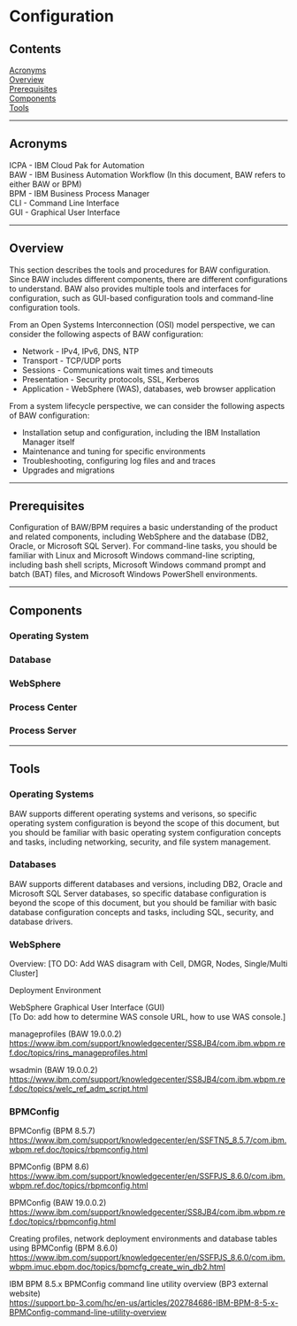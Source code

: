 # Configuration

## Contents
<a href="#acronyms">Acronyms</a>  
<a href="#overview">Overview</a>  
<a href="#prerequisites">Prerequisites</a>  
<a href="#components">Components</a>  
<a href="#tools">Tools</a>  

---

<a name="acronyms" style="display:block;position:relative;top:-4em;visibility:hidden;"></a>
## Acronyms
ICPA - IBM Cloud Pak for Automation  
BAW - IBM Business Automation Workflow (In this document, BAW refers to either BAW or BPM)  
BPM - IBM Business Process Manager  
CLI - Command Line Interface  
GUI - Graphical User Interface

---

<a name="overview" style="display:block;position:relative;top:-4em;visibility:hidden;"></a>
## Overview
This section describes the tools and procedures for BAW configuration. Since BAW includes different components, there are different configurations to understand. BAW also provides multiple tools and interfaces for configuration, such as GUI-based configuration tools and command-line configuration tools.

From an Open Systems Interconnection (OSI) model perspective, we can consider the following aspects of BAW configuration:
* Network - IPv4, IPv6, DNS, NTP
* Transport - TCP/UDP ports
* Sessions - Communications wait times and timeouts
* Presentation - Security protocols, SSL, Kerberos
* Application - WebSphere (WAS), databases, web browser application

From a system lifecycle perspective, we can consider the following aspects of BAW configuration:
* Installation setup and configuration, including the IBM Installation Manager itself
* Maintenance and tuning for specific environments
* Troubleshooting, configuring log files and and traces
* Upgrades and migrations

---

<a name="prerequisites" style="display:block;position:relative;top:-4em;visibility:hidden;"></a>
## Prerequisites

Configuration of BAW/BPM requires a basic understanding of the product and related components, including WebSphere and the database (DB2, Oracle, or Microsoft SQL Server). For command-line tasks, you should be familiar with Linux and Microsoft Windows command-line scripting, including bash shell scripts, Microsoft Windows command prompt and batch (BAT) files, and Microsoft Windows PowerShell environments.

---

<a name="components" style="display:block;position:relative;top:-4em;visibility:hidden;"></a>
## Components

### Operating System

### Database

### WebSphere

### Process Center

### Process Server

---

<a name="tools" style="display:block;position:relative;top:-4em;visibility:hidden;"></a>
## Tools

### Operating Systems

BAW supports different operating systems and verisons, so specific operating system configuration is beyond the scope of this document, but you should be familiar with basic operating system configuration concepts and tasks, including networking, security, and file system management.

### Databases

BAW supports different databases and versions, including DB2, Oracle and Microsoft SQL Server databases, so specific database configuration is beyond the scope of this document, but you should be familiar with basic database configuration concepts and tasks, including SQL, security, and database drivers.

### WebSphere

Overview:
[TO DO: Add WAS disagram with Cell, DMGR, Nodes, Single/Multi Cluster]

Deployment Environment

WebSphere Graphical User Interface (GUI)  
[To Do: add how to determine WAS console URL, how to use WAS console.]

manageprofiles (BAW 19.0.0.2)  
https://www.ibm.com/support/knowledgecenter/SS8JB4/com.ibm.wbpm.ref.doc/topics/rins_manageprofiles.html

wsadmin (BAW 19.0.0.2)  
https://www.ibm.com/support/knowledgecenter/SS8JB4/com.ibm.wbpm.ref.doc/topics/welc_ref_adm_script.html

### BPMConfig

BPMConfig (BPM 8.5.7)  
https://www.ibm.com/support/knowledgecenter/en/SSFTN5_8.5.7/com.ibm.wbpm.ref.doc/topics/rbpmconfig.html

BPMConfig (BPM 8.6)  
https://www.ibm.com/support/knowledgecenter/en/SSFPJS_8.6.0/com.ibm.wbpm.ref.doc/topics/rbpmconfig.html

BPMConfig (BAW 19.0.0.2)  
https://www.ibm.com/support/knowledgecenter/SS8JB4/com.ibm.wbpm.ref.doc/topics/rbpmconfig.html

Creating profiles, network deployment environments and database tables using BPMConfig (BPM 8.6.0)  
https://www.ibm.com/support/knowledgecenter/en/SSFPJS_8.6.0/com.ibm.wbpm.imuc.ebpm.doc/topics/bpmcfg_create_win_db2.html

IBM BPM 8.5.x BPMConfig command line utility overview (BP3 external website)  
https://support.bp-3.com/hc/en-us/articles/202784686-IBM-BPM-8-5-x-BPMConfig-command-line-utility-overview
